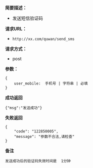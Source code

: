  
**简要描述：** 

- 发送短信验证码

**请求URL：** 
- ` http://xx.com/quwan/send_sms `
  
**请求方式：**
- post

**参数：** 
```
{
    user_mobile:  手机号 | 字符串 | 必填
} 

```




 **成功返回**
```
{"msg":"发送成功"}
```

 **失败返回** 

```
{
    "code": "122850005",
    "message": "参数不合法,请检查"
}

```

 **备注** 
```
发送成功后的验证码失效时间是  1分钟
```
